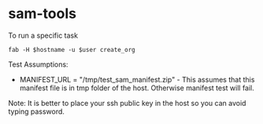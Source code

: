 sam-tools
================
To run a specific task

```
fab -H $hostname -u $user create_org
```

Test Assumptions:
* MANIFEST_URL = "/tmp/test_sam_manifest.zip" - This assumes that this manifest file is in tmp folder of the host. Otherwise manifest test will fail.

Note:
It is better to place your ssh public key in the host so you can avoid typing password.
